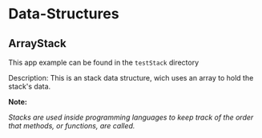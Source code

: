 # Data-Structures

## ArrayStack

This app example can be found in the ```testStack``` directory

Description: This is an stack data structure, wich uses an array to hold the stack's data.

__Note:__

_Stacks are used inside programming languages to keep track of
the order that methods, or functions, are called._

